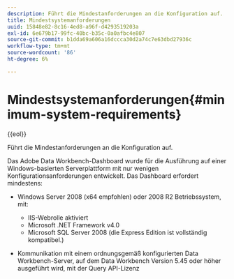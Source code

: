 ```yaml
---
description: Führt die Mindestanforderungen an die Konfiguration auf.
title: Mindestsystemanforderungen
uuid: 15848e82-8c16-4ed8-a96f-d4293519203a
exl-id: 6e679b17-99fc-40bc-b35c-0a0afbc4e807
source-git-commit: b1dda69a606a16dccca30d2a74c7e63dbd27936c
workflow-type: tm+mt
source-wordcount: '86'
ht-degree: 6%

---
```


# Mindestsystemanforderungen{#minimum-system-requirements}

{{eol}}

Führt die Mindestanforderungen an die Konfiguration auf.

Das Adobe Data Workbench-Dashboard wurde für die Ausführung auf einer Windows-basierten Serverplattform mit nur wenigen Konfigurationsanforderungen entwickelt. Das Dashboard erfordert mindestens:

* Windows Server 2008 (x64 empfohlen) oder 2008 R2 Betriebssystem, mit:

   * IIS-Webrolle aktiviert
   * Microsoft .NET Framework v4.0
   * Microsoft SQL Server 2008 (die Express Edition ist vollständig kompatibel.)

* Kommunikation mit einem ordnungsgemäß konfigurierten Data Workbench-Server, auf dem Data Workbench Version 5.45 oder höher ausgeführt wird, mit der Query API-Lizenz
